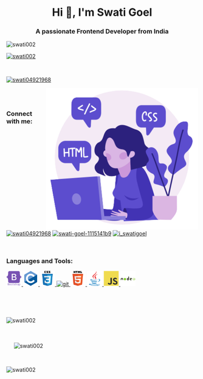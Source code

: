 <h1 align="center">Hi 👋, I'm Swati Goel</h1>
<h3 align="center">A passionate Frontend Developer from India</h3>

<p align="left"> <img src="https://komarev.com/ghpvc/?username=swati002&label=Profile%20views&color=0e75b6&style=flat" alt="swati002" /> </p>

<p align="left"> <a href="https://github.com/ryo-ma/github-profile-trophy"><img src="https://github-profile-trophy.vercel.app/?username=swati002" alt="swati002" /></a> </p>
<br>

<p align="left"> <a href="https://twitter.com/swati04921968" target="blank"><img src="https://img.shields.io/twitter/follow/swati04921968?logo=twitter&style=for-the-badge" alt="swati04921968" /></a> </p>
<img align="right" alt="Coding" width="400" src="https://github.com/Swati002/Swati002/blob/main/image.png"> 
<br>
<!-- - 📫 How to reach me **swatigoel37@gmail.com** -->
<br>
<h3 align="left">Connect with me:</h3>
<p align="left">
<a href="https://twitter.com/swati04921968" target="blank"><img align="center" src="https://raw.githubusercontent.com/rahuldkjain/github-profile-readme-generator/master/src/images/icons/Social/twitter.svg" alt="swati04921968" height="30" width="40" /></a>
<a href="https://linkedin.com/in/swati-goel-1115141b9" target="blank"><img align="center" src="https://raw.githubusercontent.com/rahuldkjain/github-profile-readme-generator/master/src/images/icons/Social/linked-in-alt.svg" alt="swati-goel-1115141b9" height="30" width="40" /></a>
<a href="https://instagram.com/i_swatigoel" target="blank"><img align="center" src="https://raw.githubusercontent.com/rahuldkjain/github-profile-readme-generator/master/src/images/icons/Social/instagram.svg" alt="i_swatigoel" height="30" width="40" /></a>
<!-- <a href="https://discord.gg/Swati Goel#0695" target="blank"><img align="center" src="https://raw.githubusercontent.com/rahuldkjain/github-profile-readme-generator/master/src/images/icons/Social/discord.svg" alt="Swati Goel#0695" height="30" width="40" /></a> -->
</p>
<br>
<h3 align="left">Languages and Tools:</h3>
<p align="left"> <a href="https://getbootstrap.com" target="_blank" rel="noreferrer"> <img src="https://raw.githubusercontent.com/devicons/devicon/master/icons/bootstrap/bootstrap-plain-wordmark.svg" alt="bootstrap" width="40" height="40"/> </a> <a href="https://www.cprogramming.com/" target="_blank" rel="noreferrer"> <img src="https://raw.githubusercontent.com/devicons/devicon/master/icons/c/c-original.svg" alt="c" width="40" height="40"/> </a> <a href="https://www.w3schools.com/css/" target="_blank" rel="noreferrer"> <img src="https://raw.githubusercontent.com/devicons/devicon/master/icons/css3/css3-original-wordmark.svg" alt="css3" width="40" height="40"/> </a> <a href="https://git-scm.com/" target="_blank" rel="noreferrer"> <img src="https://www.vectorlogo.zone/logos/git-scm/git-scm-icon.svg" alt="git" width="40" height="40"/> </a> <a href="https://www.w3.org/html/" target="_blank" rel="noreferrer"> <img src="https://raw.githubusercontent.com/devicons/devicon/master/icons/html5/html5-original-wordmark.svg" alt="html5" width="40" height="40"/> </a> <a href="https://www.java.com" target="_blank" rel="noreferrer"> <img src="https://raw.githubusercontent.com/devicons/devicon/master/icons/java/java-original.svg" alt="java" width="40" height="40"/> </a> <a href="https://developer.mozilla.org/en-US/docs/Web/JavaScript" target="_blank" rel="noreferrer"> <img src="https://raw.githubusercontent.com/devicons/devicon/master/icons/javascript/javascript-original.svg" alt="javascript" width="40" height="40"/> </a> <a href="https://nodejs.org" target="_blank" rel="noreferrer"> <img src="https://raw.githubusercontent.com/devicons/devicon/master/icons/nodejs/nodejs-original-wordmark.svg" alt="nodejs" width="40" height="40"/> </a> </p>
<br> <br> <br>
<p><img align="left" src="https://github-readme-stats.vercel.app/api/top-langs?username=swati002&show_icons=true&locale=en&layout=compact" alt="swati002" /></p>
<br> <br> <br>
<p>&nbsp;&nbsp;&nbsp;&nbsp;&nbsp;<img align="center" src="https://github-readme-stats.vercel.app/api?username=swati002&show_icons=true&locale=en" alt="swati002" /></p>
<br> 
<p><img align="center" src="https://github-readme-streak-stats.herokuapp.com/?user=swati002&" alt="swati002" /></p>
